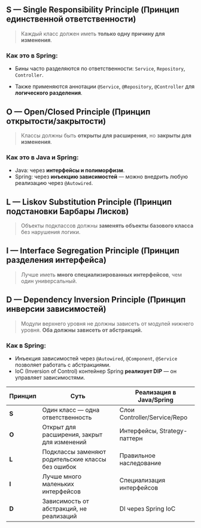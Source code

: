 ## S — Single Responsibility Principle (Принцип единственной ответственности)

> Каждый класс должен иметь **только одну причину для изменения**.

### Как это в Spring:

- Бины часто разделяются по ответственности: `Service`, `Repository`, `Controller`.
    
- Также применяются аннотации `@Service`, `@Repository`, `@Controller` для **логического разделения**.

## O — Open/Closed Principle (Принцип открытости/закрытости)

> Классы должны быть **открыты для расширения**, но **закрыты для изменения**.
### Как это в Java и Spring:
- Java: через **интерфейсы и полиморфизм**.
- Spring: через **инъекцию зависимостей** — можно внедрить любую реализацию через `@Autowired`.

## L — Liskov Substitution Principle (Принцип подстановки Барбары Лисков)

> Объекты подклассов должны **заменять объекты базового класса** без нарушения логики.

## I — Interface Segregation Principle (Принцип разделения интерфейса)

> Лучше иметь **много специализированных интерфейсов**, чем один универсальный.


## D — Dependency Inversion Principle (Принцип инверсии зависимостей)

> Модули верхнего уровня не должны зависеть от модулей нижнего уровня. **Оба должны зависеть от абстракций.**
### Как в Spring:
- Инъекция зависимостей через `@Autowired`, `@Component`, `@Service` позволяет работать с абстракциями.
- IoC (Inversion of Control) контейнер Spring **реализует DIP** — он управляет зависимостями.

| Принцип | Суть                                              | Реализация в Java/Spring     |
| ------- | ------------------------------------------------- | ---------------------------- |
| **S**   | Один класс — одна ответственность                 | Слои Controller/Service/Repo |
| **O**   | Открыт для расширения, закрыт для изменений       | Интерфейсы, Strategy-паттерн |
| **L**   | Подклассы заменяют родительские классы без ошибок | Правильное наследование      |
| **I**   | Лучше много маленьких интерфейсов                 | Специализация интерфейсов    |
| **D**   | Зависимость от абстракций, не реализаций          | DI через Spring IoC          |
